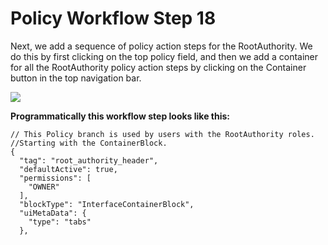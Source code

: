 # Policy Workflow Step 18

Next, we add a sequence of policy action steps for the RootAuthority. We do this by first clicking on the top policy field, and then we add a container for all the RootAuthority policy action steps by clicking on the Container button in the top navigation bar.

![](https://i.imgur.com/Wm4dpIn.png)

**Programmatically this workflow step looks like this:**

```
// This Policy branch is used by users with the RootAuthority roles.
//Starting with the ContainerBlock.
{
  "tag": "root_authority_header",
  "defaultActive": true,
  "permissions": [
    "OWNER"
  ],
  "blockType": "InterfaceContainerBlock",
  "uiMetaData": {
    "type": "tabs"
  },
```
